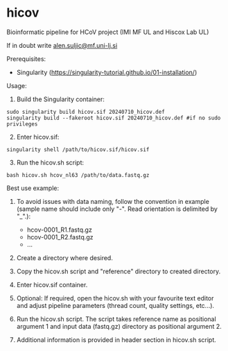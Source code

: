 # hicov
Bioinformatic pipeline for HCoV project (IMI MF UL and Hiscox Lab UL)

If in doubt write alen.suljic@mf.uni-lj.si

Prerequisites:
- Singularity (https://singularity-tutorial.github.io/01-installation/)

Usage:
1. Build the Singularity container:
```
sudo singularity build hicov.sif 20240710_hicov.def
singularity build --fakeroot hicov.sif 20240710_hicov.def #if no sudo privileges
```
2. Enter hicov.sif:
```
singularity shell /path/to/hicov.sif/hicov.sif
```
     
3. Run the hicov.sh script:
```
bash hicov.sh hcov_nl63 /path/to/data.fastq.gz
```


Best use example:
1. To avoid issues with data naming, follow the convention in example (sample name should include only "-".
Read orientation is delimited by "_".):
   - hcov-0001_R1.fastq.gz
   - hcov-0001_R2.fastq.gz
   - ...
  
2. Create a directory where desired.
3. Copy the hicov.sh script and "reference" directory to created directory.
4. Enter hicov.sif container.
5. Optional: If required, open the hicov.sh with your favourite text editor and adjust pipeline parameters (thread count, quality settings, etc...).
6. Run the hicov.sh script. The script takes reference name as positional argument 1 and input data (fastq.gz) directory as positional argument 2.
7. Additional information is provided in header section in hicov.sh script.
   

